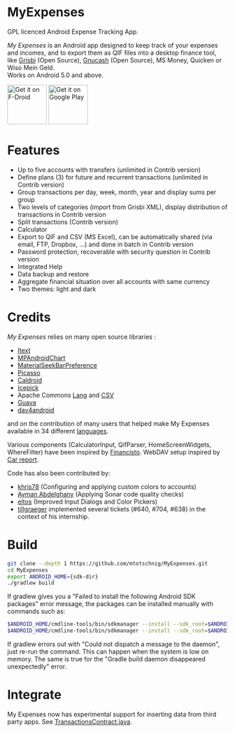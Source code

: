 MyExpenses
==========

GPL licenced Android Expense Tracking App.

*My Expenses* is an Android app designed to keep
  track of your expenses and incomes, and to export them as QIF files into a desktop
  finance tool, like <a href="http://www.grisbi.org">Grisbi</a> (Open Source), <a
  href="http://www.gnucash.org">Gnucash</a> (Open Source), MS Money, Quicken or Wiso Mein Geld.<br />
  Works on Android 5.0 and above.
 
<a href="https://f-droid.org/repository/browse/?fdid=org.totschnig.myexpenses" target="_blank">
<img src="https://f-droid.org/badge/get-it-on.png" alt="Get it on F-Droid" height="90"/></a>
<a href="https://play.google.com/store/apps/details?id=org.totschnig.myexpenses" target="_blank">
<img src="https://play.google.com/intl/en_us/badges/images/generic/en-play-badge.png" alt="Get it on Google Play" height="90"/></a>

Features
========
- Up to five accounts with transfers (unlimited in Contrib version)
- Define plans (3) for future and recurrent transactions  (unlimited in Contrib version)
- Group transactions per day, week, month, year and display sums per group
- Two levels of categories (import from Grisbi XML), display distribution of transactions in Contrib version
- Split transactions (Contrib version)
- Calculator
- Export to QIF and CSV (MS Excel), can be automatically shared (via email, FTP, Dropbox, ...) and done in batch in Contrib version
- Password protection, recoverable with security question in Contrib version
- Integrated Help
- Data backup and restore
- Aggregate financial situation over all accounts with same currency
- Two themes: light and dark

Credits
=====
*My Expenses* relies on many open source libraries :

- <a href="http://itextpdf.com/">Itext</a>
- <a href="https://github.com/PhilJay/MPAndroidChart">MPAndroidChart</a>
- <a href="https://github.com/MrBIMC/MaterialSeekBarPreference">MaterialSeekBarPreference</a>
- <a href="http://square.github.io/picasso/">Picasso</a>
- <a href="https://github.com/roomorama/Caldroid">Caldroid</a>
- <a href="https://github.com/frankiesardo/icepick">Icepick</a>
- Apache Commons <a href="https://commons.apache.org/proper/commons-lang/">Lang</a> and <a href="https://commons.apache.org/proper/commons-csv/">CSV</a>
- <a href="https://github.com/google/guava">Guava</a>
- <a href="https://gitlab.com/bitfireAT/dav4android">dav4android</a>

and on the contribution of many users that helped make My Expenses available in 34 different 
<a href="http://www.myexpenses.mobi/en/#translate">languages</a>.

Various components (CalculatorInput, QifParser, HomeScreenWidgets, WhereFilter) have been inspired by [Financisto](https://launchpad.net/financisto). WebDAV setup inspired by [Car report](https://bitbucket.org/frigus02/car-report/).

Code has also been contributed by:

- [khris78](https://github.com/khris78) (Configuring and applying custom colors to accounts)
- [Ayman Abdelghany](https://github.com/AymanDF) (Applying Sonar code quality checks)
- [eltos](https://github.com/eltos) (Improved Input Dialogs and Color Pickers)
- [tillgraeger](https://github.com/tillgraeger) implemented several tickets (#640, #704, #638) in the context of his internship.

Build
=====

```sh
git clone --depth 1 https://github.com/mtotschnig/MyExpenses.git
cd MyExpenses
export ANDROID_HOME={sdk-dir}
./gradlew build
```

If gradlew gives you a "Failed to install the following Android SDK packages"
error message, the packages can be installed manually with commands such as:

```sh
$ANDROID_HOME/cmdline-tools/bin/sdkmanager --install --sdk_root=$ANDROID_HOME "platforms;android-32"
$ANDROID_HOME/cmdline-tools/bin/sdkmanager --install --sdk_root=$ANDROID_HOME "build-tools;30.0.3"
```

If gradlew errors out with "Could not dispatch a message to the daemon", just
re-run the command. This can happen when the system is low on memory. The same
is true for the "Gradle build daemon disappeared unexpectedly" error.

Integrate
=========
My Expenses now has experimental support for inserting data from third party apps. See [TransactionsContract.java](https://github.com/mtotschnig/MyExpenses/blob/master/transactionscontract/src/main/java/org/totschnig/myexpenses/contract/TransactionsContract.java).
